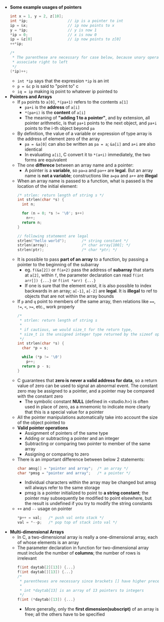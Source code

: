 - **Some example usages of pointers**
  ```c
  int x = 1, y = 2, z[10];
  int *ip;                  // ip is a pointer to int
  ip = &x;                  // ip now points to x
  y = *ip;                  // y is now 1
  *ip = 0;                  // x is now 0
  ip = &z[0]                // ip now points to z[0]
  ++*ip;

  /*
   * The parenthese are necessary for case below, because unary operator like * and ++
   * associate right to left
   */
  (*ip)++;
  ```
  - `int *ip` says that the expression `*ip` is an int
  - `p = &c` p is said to "point to"  c
  - `iq = ip` making iq point to whatever ip pointed to
- **Pointers and Arrays**
  - If `pa` points to `a[0]`, `*(pa+1)` refers to the contents `a[1]`
    - `pa+i` is the **address** of `a[i]`
    - `*(pa+i)` is the **content** of `a[i]`
    - The meaning of **"adding 1 to a pointer"**, and by extension, all pointer arithmetic, is that `pa+1` points to the next object, and `pa+i` points to the i-th object beyond `pa`
  - By definition, the value of a variable or expression of type array is the address of element zero of the array
    - `pa = &a[0]` can also be written as `pa = a`; `&a[i]` and `a+i` are also identical
    - In evaluating `a[i]`, C convert it to `*(a+i)` immediately, the two forms are equivalent
  - The one **differece** between an array name and a pointer:
    - A pointer is a **variable**, so `pa=a` and `pa++` are **legal**. But an array name is **not a variable**; constructions like `a=pa` and `a++` are **illegal**
  - When an array name is passed to a function, what is passed is the location of the initial element:
    ```c
    /* strlen: return length of string s */
    int strlen(char *s) {
      int n;

      for (n = 0; *s != '\0'; s++)
        n++;
      return n;
    }

    // following statement are legal
    strlen("hello world");       /* string constant */
    strlen(array);               /* char array[100]; */
    strlen(ptr);                 /* char *ptr; */
    ```
  - It is possible to pass **part of an array** to a function, by passing a pointer to the beginning of the subarray
    - eg. `f(&a[2])` or `f(a+2)` pass the address of **subarray** that starts at `a[2]`, within `f`, the parameter declaration can read `f(int arr[]) {...}` or `f(int *arr) {...}`
    - If one is sure that the element exist, it is also possible to index backwards in an array; `a[-1]`, `a[-2]` are **legal**. It is **illegal** to ref to objects that are not within the array bounds
  - If `p` and `q` point to members of the same array, then relations like `==`, `!=`, `<`, `>=`, etc., work properly
    ```c
    /*
     * strlen: return length of string s 
     *
     * if cautious, we would size_t for the return type,
     * size_t is the unsigned integer type returned by the sizeof operator
     */
    int strlen(char *s) {
      char *p = s;

      while (*p != '\0')
        p++;
      return p - s;
    }
    ```
  - C guarantees that **zero is never a valid address for data**, so a return value of zero can be used to signal an abnormal event. The constant zero may be assigned to a pointer, and a pointer may be compared with the constant zero
    - The symbolic constant **NULL** (defined in <studio.h>) is often used in place of zero, as a mnemonic to indicate more clearly that this is a special value for a pointer
  - All the pointer manipulations automatically take into account the size of the object pointed to
  - **Valid pointer operations**
    - Assignment of pointers of the same type
    - Adding or subtracting a pointer and an integer
    - Subtracting or comparing two pointer to member of the same array
    - Assigning or comparing to zero
  - There is an important difference between below 2 statements:
    ```c
    char amsg[] = "pointer and array";  /* an array */
    char *pmsg = "pointer and array";   /* a pointer */
    ```
    - Individual characters within the array may be changed but amsg will always refer to the same storage
    - pmsg is a pointer initialized to point to **a string constant**; the pointer may subsequently be modified to point elsewhere, but the result is undefined if you try to modify the string constants
  - `++` and `--` usage on pointer
    ```c
    *p++ = val;   /* push val onto stack */
    val = *--p;   /* pop top of stack into val */
    ```
- **Multi-dimensional Arrays**
  - In C, a two-dimensional array is really a one-dimensional array, each of whose elements is an array
  - The parameter declaration in function for two-dimensional array must include the number of **columns**; the number of rows is irrelevant
    ```c
    f(int daytab[2][13]) {...}
    f(int daytab[][13]) {...}
    /*
     * parentheses are necessary since brackets [] have higher precedence than *
     *
     * int *daytab[13] is an array of 13 pointers to integers
     */
    f(int (*daytab)[13]) {...}
    ```
    - More generally, only the **first dimension(subscript)** of an array is free; all the others have to be specified
